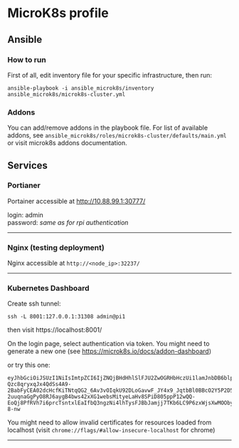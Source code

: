 # MicroK8s profile

## Ansible

### How to run

First of all, edit inventory file for your specific infrastructure, then run:

`ansible-playbook -i ansible_microk8s/inventory ansible_microk8s/microk8s-cluster.yml`

### Addons

You can add/remove addons in the playbook file. For list of available addons, see `ansible_microk8s/roles/microk8s-cluster/defaults/main.yml` or visit microk8s addons documentation.

## Services

### Portianer

Portainer accessible at http://10.88.99.1:30777/

login: admin<br>
password: *same as for rpi authentication*

---

### Nginx (testing deployment)

Nginx accessible at `http://<node_ip>:32237/`

---

### Kubernetes Dashboard
Create ssh tunnel:

```
ssh -L 8001:127.0.0.1:31308 admin@pi1
```

then visit https://localhost:8001/

On the login page, select authentication via token. You might need to generate a new one (see https://microk8s.io/docs/addon-dashboard)

or try this one:

```
eyJhbGciOiJSUzI1NiIsImtpZCI6IjZNQjBHdHhlSlFJU2ZwOGRHbHczUi1lamJnbDB6blp5VWJ0dWV4UTF5VVEifQ.eyJpc3MiOiJrdWJlcm5ldGVzL3NlcnZpY2VhY2NvdW50Iiwia3ViZXJuZXRlcy5pby9zZXJ2aWNlYWNjb3VudC9uYW1lc3BhY2UiOiJrdWJlLXN5c3RlbSIsImt1YmVybmV0ZXMuaW8vc2VydmljZWFjY291bnQvc2VjcmV0Lm5hbWUiOiJkZWZhdWx0LXRva2VuLXdmd2ZoIiwia3ViZXJuZXRlcy5pby9zZXJ2aWNlYWNjb3VudC9zZXJ2aWNlLWFjY291bnQubmFtZSI6ImRlZmF1bHQiLCJrdWJlcm5ldGVzLmlvL3NlcnZpY2VhY2NvdW50L3NlcnZpY2UtYWNjb3VudC51aWQiOiI3YTk0OTNiMS01ZDljLTRkY2UtYjA0My1hNGEzZjdmODE0MzUiLCJzdWIiOiJzeXN0ZW06c2VydmljZWFjY291bnQ6a3ViZS1zeXN0ZW06ZGVmYXVsdCJ9.J4oAHkjfBmx67C5fNgorwHmjN0jnAkfG-Qzc8qryxqJx4QdSs4A9-2BabFyCEA02dcHcfKiTNtqQG2_6Av3vOIqkU92DLoGavwF_JY4x9_JqtbBl0BBcO2Y5P2D5cJ15Vx-2uuqnaGgPyO8RJ6aygB4bws42xXG1websMityeLaHv8SPiD805ppP12wQQ-EoQj8PfRVh7i6prcTsntxlEaIfbQ3ngzNi4lhTysFJBbJamjj7TKb6LC9P6zxWjsXwMOObyNXPKLXUtW1TGm8rJKhwENKt37nn2fpRZYi_otx2x1C4Ad9fMir7EaXNr2aUug5ZtmRUl9zWGvqHP-8-nw
```

You might need to allow invalid certificates for resources loaded from localhost (visit `chrome://flags/#allow-insecure-localhost` for chrome)

---
